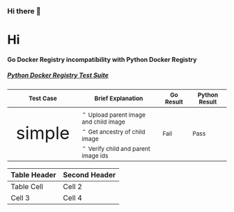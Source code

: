 

### Hi there 👋




# Hi 

#### Go Docker Registry incompatibility with Python Docker Registry

##### [Python Docker Registry Test Suite](https://github.com/budhrg/docker-registry/tree/real_http_tests/tests)

<!--
<sub>...</sub> is used to make font size small
-->

<table>
  <thead>
    <tr>
      <th><sub>Test Case</sub></th>
      <th><sub>Brief Explanation</sub></th><th><sub>Go Result</sub></th><th><sub>Python Result</sub></th>
    </tr>
  </thead>
  <tbody>
    <tr>
      <td style="font-size:40px;">simple</td>
      <td>- <sub>Upload parent image and child image</sub><br>- <sub>Get ancestry of child image</sub> <br>- <sub>Verify child and parent image ids</sub></td>
      <td><sub>Fail</sub></td>
      <td><sub>Pass</sub></td>
    </tr>
  </tbody>
</table>

Table Header | Second Header
------------- | -------------
Table Cell | Cell 2
Cell 3 | Cell 4 


<!--
**uhuggins/uhuggins** is a ✨ _special_ ✨ repository because its `README.md` (this file) appears on your GitHub profile.

Here are some ideas to get you started:

- 🔭 I’m currently working on ...
- 🌱 I’m currently learning ...
- 👯 I’m looking to collaborate on ...
- 🤔 I’m looking for help with ...
- 💬 Ask me about ...
- 📫 How to reach me: ...
- 😄 Pronouns: ...
- ⚡ Fun fact: ...
-->
